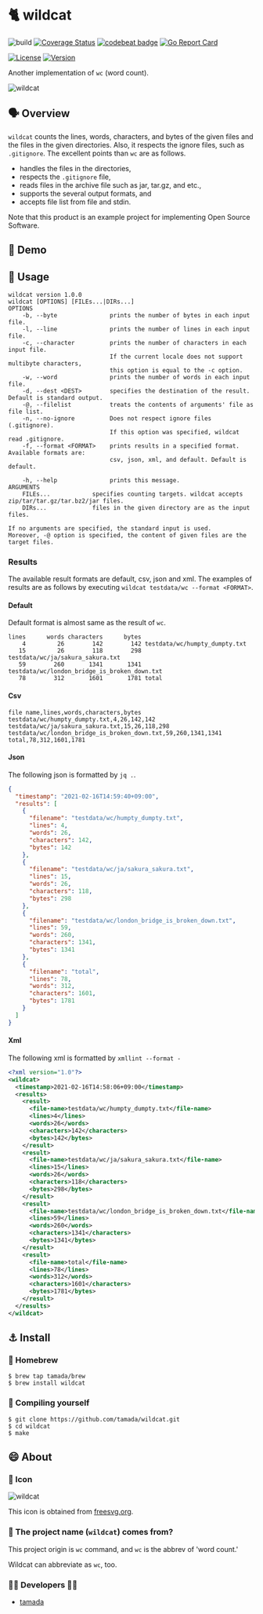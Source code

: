 # :cat2: wildcat

![build](https://github.com/tamada/wildcat/workflows/build/badge.svg)
[![Coverage Status](https://coveralls.io/repos/github/tamada/wildcat/badge.svg?branch=main)](https://coveralls.io/github/tamada/wildcat?branch=main)
[![codebeat badge](https://codebeat.co/badges/ad4259ff-15bc-48e6-b5a5-e23fda711d25)](https://codebeat.co/projects/github-com-tamada-wildcat-main)
[![Go Report Card](https://goreportcard.com/badge/github.com/tamada/wildcat)](https://goreportcard.com/report/github.com/tamada/wildcat)

[![License](https://img.shields.io/badge/License-Apache%202.0-green.svg?logo=spdx)](https://github.com/tamada/tjdoe/blob/master/LICENSE)
[![Version](https://img.shields.io/badge/Version-1.0.0-green.svg)](https://github.com/tamada/tjdoe/releases/tag/v1.0.0)

Another implementation of `wc` (word count).

![wildcat](docs/logo.svg)

## :speaking_head: Overview

`wildcat` counts the lines, words, characters, and bytes of the given files and the files in the given directories.
Also, it respects the ignore files, such as `.gitignore`.
The excellent points than `wc` are as follows.

* handles the files in the directories,
* respects the `.gitignore` file,
* reads files in the archive file such as jar, tar.gz, and etc.,
* supports the several output formats, and
* accepts file list from file and stdin.

Note that this product is an example project for implementing Open Source Software.

## :walking: Demo

## :runner: Usage

```shell
wildcat version 1.0.0
wildcat [OPTIONS] [FILEs...|DIRs...]
OPTIONS
    -b, --byte               prints the number of bytes in each input file.
    -l, --line               prints the number of lines in each input file.
    -c, --character          prints the number of characters in each input file.
                             If the current locale does not support multibyte characters,
                             this option is equal to the -c option.
    -w, --word               prints the number of words in each input file.
    -d, --dest <DEST>        specifies the destination of the result.  Default is standard output.
    -@, --filelist           treats the contents of arguments' file as file list.
    -n, --no-ignore          Does not respect ignore files (.gitignore).
                             If this option was specified, wildcat read .gitignore.
    -f, --format <FORMAT>    prints results in a specified format.  Available formats are:
                             csv, json, xml, and default. Default is default.

    -h, --help               prints this message.
ARGUMENTS
    FILEs...            specifies counting targets. wildcat accepts zip/tar/tar.gz/tar.bz2/jar files.
    DIRs...             files in the given directory are as the input files.

If no arguments are specified, the standard input is used.
Moreover, -@ option is specified, the content of given files are the target files.
```

### Results

The available result formats are default, csv, json and xml.
The examples of results are as follows by executing `wildcat testdata/wc --format <FORMAT>`.

#### Default

Default format is almost same as the result of `wc`.

```shell
lines      words characters      bytes
    4         26        142        142 testdata/wc/humpty_dumpty.txt
   15         26        118        298 testdata/wc/ja/sakura_sakura.txt
   59        260       1341       1341 testdata/wc/london_bridge_is_broken_down.txt
   78        312       1601       1781 total
```

#### Csv

```csv
file name,lines,words,characters,bytes
testdata/wc/humpty_dumpty.txt,4,26,142,142
testdata/wc/ja/sakura_sakura.txt,15,26,118,298
testdata/wc/london_bridge_is_broken_down.txt,59,260,1341,1341
total,78,312,1601,1781
```

#### Json

The following json is formatted by `jq .`.

```JSON
{
  "timestamp": "2021-02-16T14:59:40+09:00",
  "results": [
    {
      "filename": "testdata/wc/humpty_dumpty.txt",
      "lines": 4,
      "words": 26,
      "characters": 142,
      "bytes": 142
    },
    {
      "filename": "testdata/wc/ja/sakura_sakura.txt",
      "lines": 15,
      "words": 26,
      "characters": 118,
      "bytes": 298
    },
    {
      "filename": "testdata/wc/london_bridge_is_broken_down.txt",
      "lines": 59,
      "words": 260,
      "characters": 1341,
      "bytes": 1341
    },
    {
      "filename": "total",
      "lines": 78,
      "words": 312,
      "characters": 1601,
      "bytes": 1781
    }
  ]
}
```

#### Xml

The following xml is formatted by `xmllint --format -`

```xml
<?xml version="1.0"?>
<wildcat>
  <timestamp>2021-02-16T14:58:06+09:00</timestamp>
  <results>
    <result>
      <file-name>testdata/wc/humpty_dumpty.txt</file-name>
      <lines>4</lines>
      <words>26</words>
      <characters>142</characters>
      <bytes>142</bytes>
    </result>
    <result>
      <file-name>testdata/wc/ja/sakura_sakura.txt</file-name>
      <lines>15</lines>
      <words>26</words>
      <characters>118</characters>
      <bytes>298</bytes>
    </result>
    <result>
      <file-name>testdata/wc/london_bridge_is_broken_down.txt</file-name>
      <lines>59</lines>
      <words>260</words>
      <characters>1341</characters>
      <bytes>1341</bytes>
    </result>
    <result>
      <file-name>total</file-name>
      <lines>78</lines>
      <words>312</words>
      <characters>1601</characters>
      <bytes>1781</bytes>
    </result>
  </results>
</wildcat>
```
## :anchor: Install

### :beer: Homebrew

```shell
$ brew tap tamada/brew
$ brew install wildcat
```

### :muscle: Compiling yourself

```shell
$ git clone https://github.com/tamada/wildcat.git
$ cd wildcat
$ make
```

## :smile: About

### :jack_o_lantern: Icon

![wildcat](docs/logo.svg)

This icon is obtained from [freesvg.org](https://freesvg.org/1527045310).

### :name_badge: The project name (`wildcat`) comes from?

This project origin is `wc` command, and `wc` is the abbrev of 'word count.'

Wildcat can abbreviate as `wc`, too.

### :man_office_worker: Developers :woman_office_worker:

* [tamada](https://tamada.github.io)

